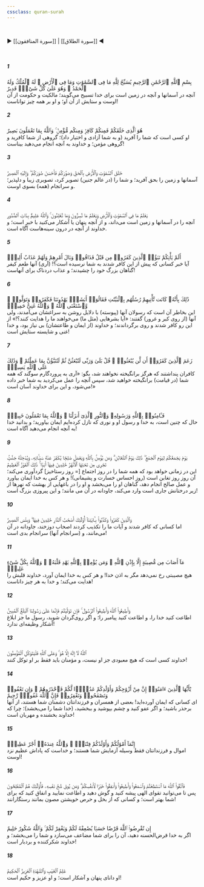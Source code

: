 ```yaml
---
cssclass: quran-surah
---
```

<br>

▶ [[سورة المنافقون]] | [[سورة الطلاق]] ◀

<br>

##### 1

<span class="ayah">بِسْمِ ٱللَّهِ ٱلرَّحْمَٰنِ ٱلرَّحِيمِ يُسَبِّحُ لِلَّهِ مَا فِى ٱلسَّمَٰوَٰتِ وَمَا فِى ٱلْأَرْضِ ۖ لَهُ ٱلْمُلْكُ وَلَهُ ٱلْحَمْدُ ۖ وَهُوَ عَلَىٰ كُلِّ شَىْءٍۢ قَدِيرٌ</span>
<br><span class="ayah_translation">آنچه در آسمانها و آنچه در زمین است برای خدا تسبیح می‌گویند؛ مالکیت و حکومت از آن اوست و ستایش از آن او؛ و او بر همه چیز تواناست!</span>

##### 2

<span class="ayah">هُوَ ٱلَّذِى خَلَقَكُمْ فَمِنكُمْ كَافِرٌۭ وَمِنكُم مُّؤْمِنٌۭ ۚ وَٱللَّهُ بِمَا تَعْمَلُونَ بَصِيرٌ</span>
<br><span class="ayah_translation">او کسی است که شما را آفرید (و به شما آزادی و اختیار داد)؛ گروهی از شما کافرید و گروهی مؤمن؛ و خداوند به آنچه انجام می‌دهید بیناست!</span>

##### 3

<span class="ayah">خَلَقَ ٱلسَّمَٰوَٰتِ وَٱلْأَرْضَ بِٱلْحَقِّ وَصَوَّرَكُمْ فَأَحْسَنَ صُوَرَكُمْ ۖ وَإِلَيْهِ ٱلْمَصِيرُ</span>
<br><span class="ayah_translation">آسمانها و زمین را بحق آفرید؛ و شما را (در عالم جنین) تصویر کرد، تصویری زیبا و دلپذیر؛ و سرانجام (همه) بسوی اوست.</span>

##### 4

<span class="ayah">يَعْلَمُ مَا فِى ٱلسَّمَٰوَٰتِ وَٱلْأَرْضِ وَيَعْلَمُ مَا تُسِرُّونَ وَمَا تُعْلِنُونَ ۚ وَٱللَّهُ عَلِيمٌۢ بِذَاتِ ٱلصُّدُورِ</span>
<br><span class="ayah_translation">آنچه را در آسمانها و زمین است می‌داند، و از آنچه پنهان یا آشکار می‌کنید با خبر است؛ و خداوند از آنچه در درون سینه‌هاست آگاه است.</span>

##### 5

<span class="ayah">أَلَمْ يَأْتِكُمْ نَبَؤُا۟ ٱلَّذِينَ كَفَرُوا۟ مِن قَبْلُ فَذَاقُوا۟ وَبَالَ أَمْرِهِمْ وَلَهُمْ عَذَابٌ أَلِيمٌۭ</span>
<br><span class="ayah_translation">آیا خبر کسانی که پیش از این کافر شدند به شما نرسیده است؟! (آری) آنها طعم کیفر گناهان بزرگ خود را چشیدند؛ و عذاب دردناک برای آنهاست!</span>

##### 6

<span class="ayah">ذَٰلِكَ بِأَنَّهُۥ كَانَت تَّأْتِيهِمْ رُسُلُهُم بِٱلْبَيِّنَٰتِ فَقَالُوٓا۟ أَبَشَرٌۭ يَهْدُونَنَا فَكَفَرُوا۟ وَتَوَلَّوا۟ ۚ وَّٱسْتَغْنَى ٱللَّهُ ۚ وَٱللَّهُ غَنِىٌّ حَمِيدٌۭ</span>
<br><span class="ayah_translation">این بخاطر آن است که رسولان آنها (پیوسته) با دلایل روشن به سراغشان می‌آمدند، ولی آنها (از روی کبر و غرور) گفتند: «آیا بشرهایی (مثل ما) می‌خواهند ما را هدایت کنند؟!» از این رو کافر شدند و روی برگرداندند؛ و خداوند (از ایمان و طاعتشان) بی نیاز بود، و خدا غنی و شایسته ستایش است!</span>

##### 7

<span class="ayah">زَعَمَ ٱلَّذِينَ كَفَرُوٓا۟ أَن لَّن يُبْعَثُوا۟ ۚ قُلْ بَلَىٰ وَرَبِّى لَتُبْعَثُنَّ ثُمَّ لَتُنَبَّؤُنَّ بِمَا عَمِلْتُمْ ۚ وَذَٰلِكَ عَلَى ٱللَّهِ يَسِيرٌۭ</span>
<br><span class="ayah_translation">کافران پنداشتند که هرگز برانگیخته نخواهند شد، بگو: «آری به پروردگارم سوگند که همه شما (در قیامت) برانگیخته خواهید شد، سپس آنچه را عمل می‌کردید به شما خبر داده می‌شود، و این برای خداوند آسان است!»</span>

##### 8

<span class="ayah">فَـَٔامِنُوا۟ بِٱللَّهِ وَرَسُولِهِۦ وَٱلنُّورِ ٱلَّذِىٓ أَنزَلْنَا ۚ وَٱللَّهُ بِمَا تَعْمَلُونَ خَبِيرٌۭ</span>
<br><span class="ayah_translation">حال که چنین است، به خدا و رسول او و نوری که نازل کرده‌ایم ایمان بیاورید؛ و بدانید خدا به آنچه انجام می‌دهید آگاه است!</span>

##### 9

<span class="ayah">يَوْمَ يَجْمَعُكُمْ لِيَوْمِ ٱلْجَمْعِ ۖ ذَٰلِكَ يَوْمُ ٱلتَّغَابُنِ ۗ وَمَن يُؤْمِنۢ بِٱللَّهِ وَيَعْمَلْ صَٰلِحًۭا يُكَفِّرْ عَنْهُ سَيِّـَٔاتِهِۦ وَيُدْخِلْهُ جَنَّٰتٍۢ تَجْرِى مِن تَحْتِهَا ٱلْأَنْهَٰرُ خَٰلِدِينَ فِيهَآ أَبَدًۭا ۚ ذَٰلِكَ ٱلْفَوْزُ ٱلْعَظِيمُ</span>
<br><span class="ayah_translation">این در زمانی خواهد بود که همه شما را در روز اجتماع [= روز رستاخیز] گردآوری می‌کند؛ آن روز روز تغابن است (روز احساس خسارت و پشیمانی)! و هر کس به خدا ایمان بیاورد و عمل صالح انجام دهد، گناهان او را می‌بخشد و او را در باغهایی از بهشت که نهرها از زیر درختانش جاری است وارد می‌کند، جاودانه در آن می مانند؛ و این پیروزی بزرگ است!</span>

##### 10

<span class="ayah">وَٱلَّذِينَ كَفَرُوا۟ وَكَذَّبُوا۟ بِـَٔايَٰتِنَآ أُو۟لَٰٓئِكَ أَصْحَٰبُ ٱلنَّارِ خَٰلِدِينَ فِيهَا ۖ وَبِئْسَ ٱلْمَصِيرُ</span>
<br><span class="ayah_translation">اما کسانی که کافر شدند و آیات ما را تکذیب کردند اصحاب دوزخند، جاودانه در آن می‌مانند، و (سرانجام آنها) سرانجام بدی است!</span>

##### 11

<span class="ayah">مَآ أَصَابَ مِن مُّصِيبَةٍ إِلَّا بِإِذْنِ ٱللَّهِ ۗ وَمَن يُؤْمِنۢ بِٱللَّهِ يَهْدِ قَلْبَهُۥ ۚ وَٱللَّهُ بِكُلِّ شَىْءٍ عَلِيمٌۭ</span>
<br><span class="ayah_translation">هیچ مصیبتی رخ نمی‌دهد مگر به اذن خدا! و هر کس به خدا ایمان آورد، خداوند قلبش را هدایت می‌کند؛ و خدا به هر چیز داناست!</span>

##### 12

<span class="ayah">وَأَطِيعُوا۟ ٱللَّهَ وَأَطِيعُوا۟ ٱلرَّسُولَ ۚ فَإِن تَوَلَّيْتُمْ فَإِنَّمَا عَلَىٰ رَسُولِنَا ٱلْبَلَٰغُ ٱلْمُبِينُ</span>
<br><span class="ayah_translation">اطاعت کنید خدا را، و اطاعت کنید پیامبر را؛ و اگر روی‌گردان شوید، رسول ما جز ابلاغ آشکار وظیفه‌ای ندارد!</span>

##### 13

<span class="ayah">ٱللَّهُ لَآ إِلَٰهَ إِلَّا هُوَ ۚ وَعَلَى ٱللَّهِ فَلْيَتَوَكَّلِ ٱلْمُؤْمِنُونَ</span>
<br><span class="ayah_translation">خداوند کسی است که هیچ معبودی جز او نیست، و مؤمنان باید فقط بر او توکل کنند!</span>

##### 14

<span class="ayah">يَٰٓأَيُّهَا ٱلَّذِينَ ءَامَنُوٓا۟ إِنَّ مِنْ أَزْوَٰجِكُمْ وَأَوْلَٰدِكُمْ عَدُوًّۭا لَّكُمْ فَٱحْذَرُوهُمْ ۚ وَإِن تَعْفُوا۟ وَتَصْفَحُوا۟ وَتَغْفِرُوا۟ فَإِنَّ ٱللَّهَ غَفُورٌۭ رَّحِيمٌ</span>
<br><span class="ayah_translation">ای کسانی که ایمان آورده‌اید! بعضی از همسران و فرزندانتان دشمنان شما هستند، از آنها برحذر باشید؛ و اگر عفو کنید و چشم بپوشید و ببخشید، (خدا شما را می‌بخشد)؛ چرا که خداوند بخشنده و مهربان است!</span>

##### 15

<span class="ayah">إِنَّمَآ أَمْوَٰلُكُمْ وَأَوْلَٰدُكُمْ فِتْنَةٌۭ ۚ وَٱللَّهُ عِندَهُۥٓ أَجْرٌ عَظِيمٌۭ</span>
<br><span class="ayah_translation">اموال و فرزندانتان فقط وسیله آزمایش شما هستند؛ و خداست که پاداش عظیم نزد اوست!</span>

##### 16

<span class="ayah">فَٱتَّقُوا۟ ٱللَّهَ مَا ٱسْتَطَعْتُمْ وَٱسْمَعُوا۟ وَأَطِيعُوا۟ وَأَنفِقُوا۟ خَيْرًۭا لِّأَنفُسِكُمْ ۗ وَمَن يُوقَ شُحَّ نَفْسِهِۦ فَأُو۟لَٰٓئِكَ هُمُ ٱلْمُفْلِحُونَ</span>
<br><span class="ayah_translation">پس تا می‌توانید تقوای الهی پیشه کنید و گوش دهید و اطاعت نمایید و انفاق کنید که برای شما بهتر است؛ و کسانی که از بخل و حرص خویشتن مصون بمانند رستگارانند!</span>

##### 17

<span class="ayah">إِن تُقْرِضُوا۟ ٱللَّهَ قَرْضًا حَسَنًۭا يُضَٰعِفْهُ لَكُمْ وَيَغْفِرْ لَكُمْ ۚ وَٱللَّهُ شَكُورٌ حَلِيمٌ</span>
<br><span class="ayah_translation">اگر به خدا قرض‌الحسنه دهید، آن را برای شما مضاعف می‌سازد و شما را می‌بخشد؛ و خداوند شکرکننده و بردبار است!</span>

##### 18

<span class="ayah">عَٰلِمُ ٱلْغَيْبِ وَٱلشَّهَٰدَةِ ٱلْعَزِيزُ ٱلْحَكِيمُ</span>
<br><span class="ayah_translation">او دانای پنهان و آشکار است؛ و او عزیز و حکیم است!</span>


